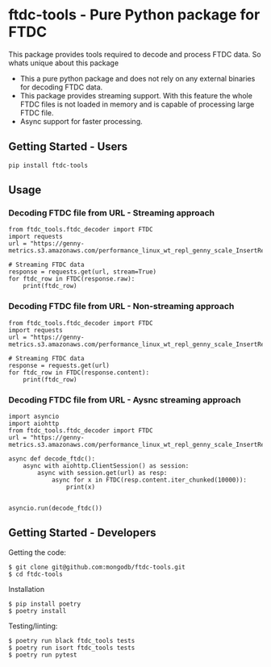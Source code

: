 # ftdc-tools - Pure Python package for FTDC
This package provides tools required to decode and process FTDC data. So whats unique about this package

* This a pure python package and does not rely on any external binaries for decoding FTDC data.
* This package provides streaming support. With this feature the whole FTDC files is not loaded in memory and is capable of processing large FTDC file.
* Async support for faster processing.

## Getting Started - Users
```
pip install ftdc-tools
```

## Usage

### Decoding FTDC file from URL - Streaming approach
```
from ftdc_tools.ftdc_decoder import FTDC
import requests
url = "https://genny-metrics.s3.amazonaws.com/performance_linux_wt_repl_genny_scale_InsertRemove_patch_b2098c676bdc64e3194734fa632b133c47496646_61f955933066150fca890e4a_22_02_01_15_58_36_0/canary_InsertRemove.ActorFinished"

# Streaming FTDC data
response = requests.get(url, stream=True)
for ftdc_row in FTDC(response.raw):
    print(ftdc_row)
```

### Decoding FTDC file from URL - Non-streaming approach
```
from ftdc_tools.ftdc_decoder import FTDC
import requests
url = "https://genny-metrics.s3.amazonaws.com/performance_linux_wt_repl_genny_scale_InsertRemove_patch_b2098c676bdc64e3194734fa632b133c47496646_61f955933066150fca890e4a_22_02_01_15_58_36_0/canary_InsertRemove.ActorFinished"

# Streaming FTDC data
response = requests.get(url)
for ftdc_row in FTDC(response.content):
    print(ftdc_row)
```

### Decoding FTDC file from URL - Aysnc streaming approach
```
import asyncio
import aiohttp
from ftdc_tools.ftdc_decoder import FTDC
url = "https://genny-metrics.s3.amazonaws.com/performance_linux_wt_repl_genny_scale_InsertRemove_patch_b2098c676bdc64e3194734fa632b133c47496646_61f955933066150fca890e4a_22_02_01_15_58_36_0/canary_InsertRemove.ActorFinished"

async def decode_ftdc():
    async with aiohttp.ClientSession() as session:
        async with session.get(url) as resp:
            async for x in FTDC(resp.content.iter_chunked(10000)):
                print(x)


asyncio.run(decode_ftdc())
```

## Getting Started - Developers

Getting the code:
```
$ git clone git@github.com:mongodb/ftdc-tools.git
$ cd ftdc-tools
```

Installation

```
$ pip install poetry
$ poetry install
```

Testing/linting:
```
$ poetry run black ftdc_tools tests
$ poetry run isort ftdc_tools tests
$ poetry run pytest
```

